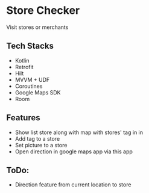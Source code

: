 # Store Checker
Visit stores or merchants

## Tech Stacks 
- Kotlin 
- Retrofit 
- Hilt 
- MVVM + UDF 
- Coroutines
- Google Maps SDK
- Room

## Features 
- Show list store along with map with stores' tag in in
- Add tag to a store
- Set picture to a store
- Open direction in google maps app via this app

## ToDo: 
- Direction feature from current location to store


